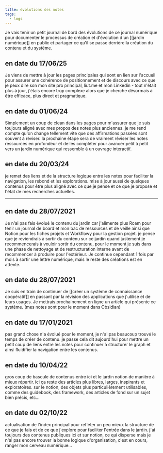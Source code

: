 ```yaml
---
title: évolutions des notes
tags:
  - logs
---
```

Je vais tenir un petit journal de bord des évolutions de ce journal numérique pour documenter le processus de création et d'évolution d'un [[jardin numérique]] en public et partager ce qu'il se passe derrière la création du contenu et du système.

## en date du 17/06/25
Je viens de mettre à jour les pages principales qui sont en lien sur l'accueil pour assurer une cohérence de positionnement et de discours avec ce que je peux dire son mon site pro principal, liut.me et mon Linkedin - tout n'était plus à jour, j'étais encore trop complexe alors que je cherche désormais à être efficace, plus direct et pragmatique.

## en date du 01/06/24
Simplement un coup de clean dans les pages pour m'assurer que je suis toujours aligné avec mes propos des notes plus anciennes. je me rend compte qu'on change tellement vite que des affirmations passées sont souvent à réviser. la prochaine étape sera de vraiment réviser les notes ressources en profondeur et de les compléter pour avancer petit à petit vers un jardin numérique qui ressemble à un ouvrage interactif.

## en date du 20/03/24
je remet des liens et de la structure logique entre les notes pour faciliter la navigation, les rebond et les explorations.
mise à jour aussi de quelques contenus pour être plus aligné avec ce que je pense et ce que je propose et l'état de mes recherches actuelles.


---
## en date du 28/07/2021
Je n'ai pas fais évolué le contenu du jardin car j'alimente plus Roam pour tenir un journal de board et mon bac de ressources et de veille ainsi que Notion pour les fiches projets et Workflowy pour la gestion projet.
je pense que je reviendrais à sortir du contenu sur ce jardin quand justement je recommencerais à vouloir sortir du contenu, pour le moment je suis dans une phase de nettoyage et de restructuration interne avant de recommencer à produire pour l'extérieur.
Je continue cependant 1 fois par mois à sortir une lettre numérique, mais le reste des créations est en attente.

## en date du 28/07/2021
Je suis en train de continuer de [[créer un système de connaissance coopératif]] en passant par la révision des applications que j'utilise et de leurs usages. Je mettrais prochainement en ligne un article qui présente ce système. (mes notes sont pour le moment dans Obsidian)

## en date du 17/01/2021
pas grand chose n'a évolué pour le moment, je n'ai pas beaucoup trouvé le temps de créer de contenu. je passe cela dit aujourd'hui pour mettre un petit coup de liens entre les notes pour continuer à structurer le graph et ainsi fluidifier la navigation entre les contenus.

## en date du 10/04/22
gros coup de bascule de contenus entre ici et le jardin notion de manière à mieux répartir. ici ça reste des articles plus libres, larges, inspirants et exploratoires. sur le notion, des objets plus particulièrement utilisables, comme des guidebook, des framework, des articles de fond sur un sujet bien précis, etc...

## en date du 02/10/22
actualisation de l'index principal pour refléter un peu mieux la structure de ce que je fais et de ce que j'explore pour faciliter l'entrée dans le jardin. j'ai toujours des contenus publiques ici et sur notion, ce qui disperse mais je n'ai pas encore trouver la bonne logique d'organisation, c'est en cours, ranger mon cerveau numérique...
